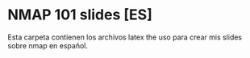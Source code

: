 # NMAP 101 slides [ES]

Esta carpeta contienen los archivos latex the uso para crear mis slides sobre nmap en español.
